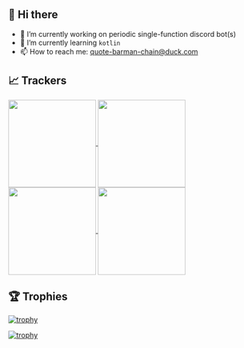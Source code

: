 ## 👋 Hi there 

- 🔭 I’m currently working on periodic single-function discord bot(s)
- 🌱 I’m currently learning `kotlin`
- 📫 How to reach me: quote-barman-chain@duck.com

## 📈 Trackers

<!-- dark mode -->

<a href="https://github.com/anuraghazra/github-readme-stats#gh-dark-mode-only">
  <img height=175 align="center" src="https://github-readme-stats.vercel.app/api?username=wi11-holdsworth&show_icons=true&theme=tokyonight#gh-dark-mode-only" />
</a>
<a href="https://github.com/anuraghazra/github-readme-stats#gh-dark-mode-only">
  <img height=175 align="center" src="https://github-readme-stats.vercel.app/api/top-langs/?username=wi11-holdsworth&layout=compact&theme=tokyonight#gh-dark-mode-only" />
</a>

<!-- light mode -->

<a href="https://github.com/anuraghazra/github-readme-stats#gh-light-mode-only">
  <img height=175 align="center" src="https://github-readme-stats.vercel.app/api?username=wi11-holdsworth&show_icons=true&theme=light#gh-light-mode-only" />
</a>
<a href="https://github.com/anuraghazra/github-readme-stats#gh-light-mode-only">
  <img height=175 align="center" src="https://github-readme-stats.vercel.app/api/top-langs/?username=wi11-holdsworth&layout=compact&theme=light#gh-light-mode-only" />
</a>

## 🏆 Trophies

[![trophy](https://github-profile-trophy.vercel.app/?username=wi11-holdsworth&theme=tokyonight)](https://github.com/ryo-ma/github-profile-trophy#gh-dark-mode-only)

[![trophy](https://github-profile-trophy.vercel.app/?username=wi11-holdsworth)](https://github.com/ryo-ma/github-profile-trophy#gh-light-mode-only)
